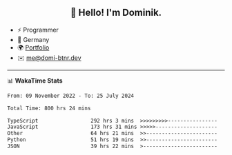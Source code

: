 <h2 align="center">👋 Hello! I'm Dominik.</h2>

- ⚡ Programmer
- 📍 Germany
- 🌍 [Portfolio](https://domi-btnr.dev)
- ✉️ [me@domi-btnr.dev](mailto://me@domi-btnr.dev)

---
📊 **WakaTime Stats**
<!--START_SECTION:waka-->

```txt
From: 09 November 2022 - To: 25 July 2024

Total Time: 800 hrs 24 mins

TypeScript                 292 hrs 3 mins  >>>>>>>>>----------------   36.49 %
JavaScript                 173 hrs 31 mins >>>>>--------------------   21.68 %
Other                      64 hrs 21 mins  >>-----------------------   08.04 %
Python                     51 hrs 19 mins  >>-----------------------   06.41 %
JSON                       39 hrs 22 mins  >------------------------   04.92 %
```

<!--END_SECTION:waka-->
